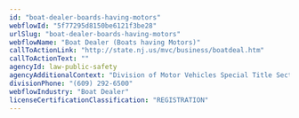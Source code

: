 ```yaml
---
id: "boat-dealer-boards-having-motors"
webflowId: "5f77295d8150be6121f3be28"
urlSlug: "boat-dealer-boards-having-motors"
webflowName: "Boat Dealer (Boats having Motors)"
callToActionLink: "http://state.nj.us/mvc/business/boatdeal.htm"
callToActionText: ""
agencyId: law-public-safety
agencyAdditionalContext: "Division of Motor Vehicles Special Title Section"
divisionPhone: "(609) 292-6500"
webflowIndustry: "Boat Dealer"
licenseCertificationClassification: "REGISTRATION"
---
```

